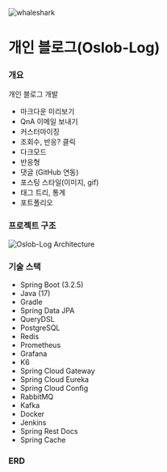 ![whaleshark](https://github.com/oslob99/oslob-log/assets/126937987/154bfcf2-b68d-4255-b56a-20e80760f058)
# 개인 블로그(Oslob-Log)

### 개요
개인 블로그 개발
- 마크다운 미리보기
- QnA 이메일 보내기
- 커스터마이징
- 조회수, 반응? 클릭
- 다크모드
- 반응형
- 댓글 (GitHub 연동)
- 포스팅 스타일(이미지, gif)
- 태그 트리, 통계
- 포트폴리오

### 프로젝트 구조
![Oslob-Log Architecture](https://github.com/oslob99/oslob99/assets/126937987/672dce79-ce48-411c-8bcf-04431a13f688)

### 기술 스택
- Spring Boot (3.2.5)
- Java (17)
- Gradle
- Spring Data JPA
- QueryDSL
- PostgreSQL
- Redis
- Prometheus
- Grafana
- K6
- Spring Cloud Gateway
- Spring Cloud Eureka
- Spring Cloud Config
- RabbitMQ
- Kafka
- Docker
- Jenkins
- Spring Rest Docs
- Spring Cache

### ERD


